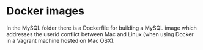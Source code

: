 # Docker images
In the MySQL folder there is a Dockerfile for building a MySQL image which addresses the userid conflict between Mac and Linux (when using Docker in a Vagrant machine hosted on Mac OSX).

